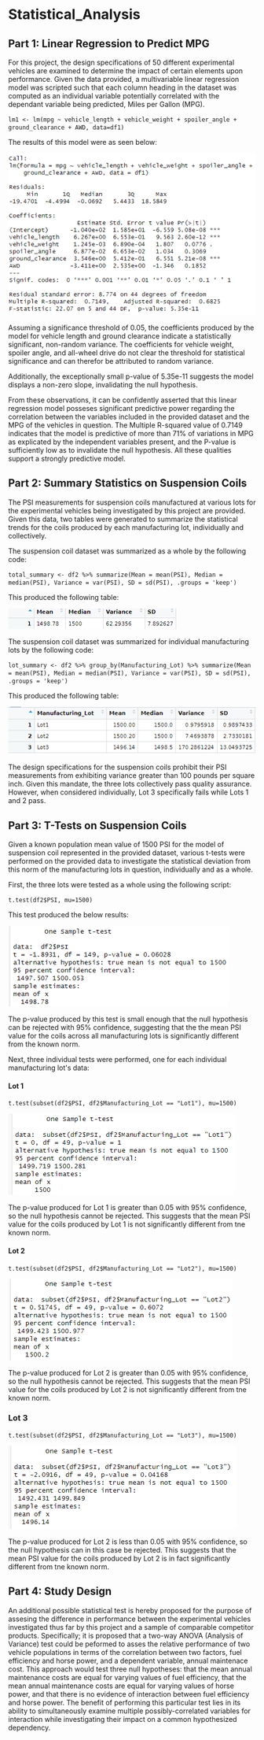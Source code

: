 # Statistical_Analysis

## Part 1: Linear Regression to Predict MPG
For this project, the design specifications of 50 different experimental vehicles are examined to determine the impact of certain elements upon performance.  Given the data provided, a multivariable linear regression model was scripted such that each column heading in the dataset was computed as an individual variable potentially correlated with the dependant variable being predicted, Miles per Gallon (MPG).
```
lm1 <- lm(mpg ~ vehicle_length + vehicle_weight + spoiler_angle + ground_clearance + AWD, data=df1)
```
The results of this model were as seen below:

![Part1](/Images/part1.png)

Assuming a significance threshold of 0.05, the coefficients produced by the model for vehicle length and ground clearance indicate a statistically significant, non-random variance.  The coefficients  for vehicle weight, spoiler angle, and all-wheel drive do not clear the threshold for statistical significance and can therefor be attributed to random variance.  

Additionally, the exceptionally small p-value of 5.35e-11 suggests the model displays a non-zero slope, invalidating the null hypothesis.

From these observations, it can be confidently asserted that this linear regression model posseses significant predictive power regarding the correlation between the variables included in the provided dataset and the MPG of the vehicles in question.  The Multiple R-squared value of 0.7149 indicates that the model is predictive of more than 71% of variations in MPG as explicated by the independent variables present, and the P-value is sufficiently low as to invalidate the null hypothesis.  All these qualities support a strongly predictive model.  

## Part 2:  Summary Statistics on Suspension Coils
The PSI measurements for suspension coils manufactured at various lots for the experimental vehicles being investigated by this project are provided.  Given this data, two tables were generated to summarize the statistical trends for the coils produced by each manufacturing lot, individually and collectively.

The suspension coil dataset was summarized as a whole by the following code:
```
total_summary <- df2 %>% summarize(Mean = mean(PSI), Median = median(PSI), Variance = var(PSI), SD = sd(PSI), .groups = 'keep')
```
This produced the following table:

![TotalSummary](/Images/part2a.png)

The suspension coil dataset was summarized for individual manufacturing lots by the following code:
```
lot_summary <- df2 %>% group_by(Manufacturing_Lot) %>% summarize(Mean = mean(PSI), Median = median(PSI), Variance = var(PSI), SD = sd(PSI), .groups = 'keep')
```
This produced the following table:

![LotSummary](/Images/part2b.png)

The design specifications for the suspension coils prohibit their PSI measurements from exhibiting variance greater than 100 pounds per square inch.  Given this mandate, the three lots collectively pass quality assurance.  However, when considered individually, Lot 3 specifically fails while Lots 1 and 2 pass.      


## Part 3: T-Tests on Suspension Coils
Given a known population mean value of 1500 PSI for the model of suspension coil represented in the provided dataset, various t-tests were performed on the provided data to investigate the statistical deviation from this norm of the manufacturing lots in question, individually and as a whole.  

First, the three lots were tested as a whole using the following script:
```
t.test(df2$PSI, mu=1500)
```
This test produced the below results:

![Part3a](Images/part3a.png)

The p-value produced by this test is small enough that the null hypothesis can be rejected with 95% confidence, suggesting that the the mean PSI value for the coils across all manufacturing lots is significantly different from the known norm.

Next, three individual tests were performed, one for each individual manufacturing lot's data:

#### Lot 1
```
t.test(subset(df2$PSI, df2$Manufacturing_Lot == "Lot1"), mu=1500)
```
![Part3b](Images/part3b.png)

The p-value produced for Lot 1 is greater than 0.05 with 95% confidence, so the null hypothesis cannot be rejected.  This suggests that the mean PSI value for the coils produced by Lot 1 is not significantly different from tne known norm.

#### Lot 2
```
t.test(subset(df2$PSI, df2$Manufacturing_Lot == "Lot2"), mu=1500)
```
![Part3c](Images/part3c.png)

The p-value produced for Lot 2 is greater than 0.05 with 95% confidence, so the null hypothesis cannot be rejected.  This suggests that the mean PSI value for the coils produced by Lot 2 is not significantly different from tne known norm.

### Lot 3
```
t.test(subset(df2$PSI, df2$Manufacturing_Lot == "Lot3"), mu=1500)
```
![Part3d](Images/part3d.png)

The p-value produced for Lot 2 is less than 0.05 with 95% confidence, so the null hypothesis can in this case be rejected.  This suggests that the mean PSI value for the coils produced by Lot 2 is in fact significantly different from tne known norm.


## Part 4: Study Design
An additional possible statistical test is hereby proposed for the purpose of assesing the difference in performance between the experimental vehicles investigated thus far by this project and a sample of comparable competitor products.  Specifically; it is proposed that a two-way ANOVA (Analysis of Variance) test could be peformed to asses the relative performance of two vehicle populations in terms of the correlation between two factors, fuel efficiency and horse power, and a dependent variable, annual maintenace cost.  This approach would test three null hypotheses: that the mean annual maintenance costs are equal for varying values of fuel efficiency, that the mean annual maintenance costs are equal for varying values of horse power, and that there is no evidence of interaction between fuel efficiency and horse power.  The benefit of performing this particular test lies in its ability to simultaneously examine multiple possibly-correlated variables for interaction while investigating their impact on a common hypothesized dependency.      
